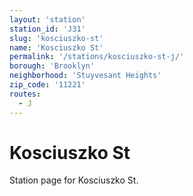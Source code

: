 ```yaml
---
layout: 'station'
station_id: 'J31'
slug: 'kosciuszko-st'
name: 'Kosciuszko St'
permalink: '/stations/kosciuszko-st-j/'
borough: 'Brooklyn'
neighborhood: 'Stuyvesant Heights'
zip_code: '11221'
routes:
  - J
---
```

# Kosciuszko St

Station page for Kosciuszko St.
